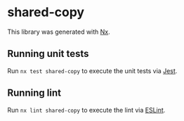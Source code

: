 # shared-copy

This library was generated with [Nx](https://nx.dev).

## Running unit tests

Run `nx test shared-copy` to execute the unit tests via [Jest](https://jestjs.io).

## Running lint

Run `nx lint shared-copy` to execute the lint via [ESLint](https://eslint.org/).
